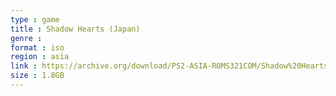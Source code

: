```yaml
---
type : game
title : Shadow Hearts (Japan)
genre : 
format : iso
region : asia
link : https://archive.org/download/PS2-ASIA-ROMS321COM/Shadow%20Hearts%20%28Japan%29.7z
size : 1.8GB
---
```

